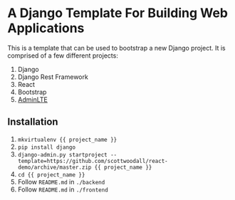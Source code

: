 # A Django Template For Building Web Applications
This is a template that can be used to bootstrap a new Django project. It is
comprised of a few different projects:

1. Django
1. Django Rest Framework
1. React
1. Bootstrap
1. [AdminLTE](https://almsaeedstudio.com/themes/AdminLTE/index2.html)

## Installation
1. `mkvirtualenv {{ project_name }}`
1. `pip install django`
1. `django-admin.py startproject --template=https://github.com/scottwoodall/react-demo/archive/master.zip {{ project_name }}`
1. `cd {{ project_name }}`
1. Follow `README.md` in `./backend`
1. Follow `README.md` in `./frontend`
